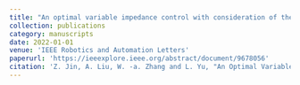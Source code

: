 ```yaml
---
title: "An optimal variable impedance control with consideration of the stability"
collection: publications
category: manuscripts
date: 2022-01-01
venue: 'IEEE Robotics and Automation Letters'
paperurl: 'https://ieeexplore.ieee.org/abstract/document/9678056'
citation: 'Z. Jin, A. Liu, W. -a. Zhang and L. Yu, "An Optimal Variable Impedance Control With Consideration of the Stability," in IEEE Robotics and Automation Letters, vol. 7, no. 2, pp. 1737-1744, April 2022.'
---
```

